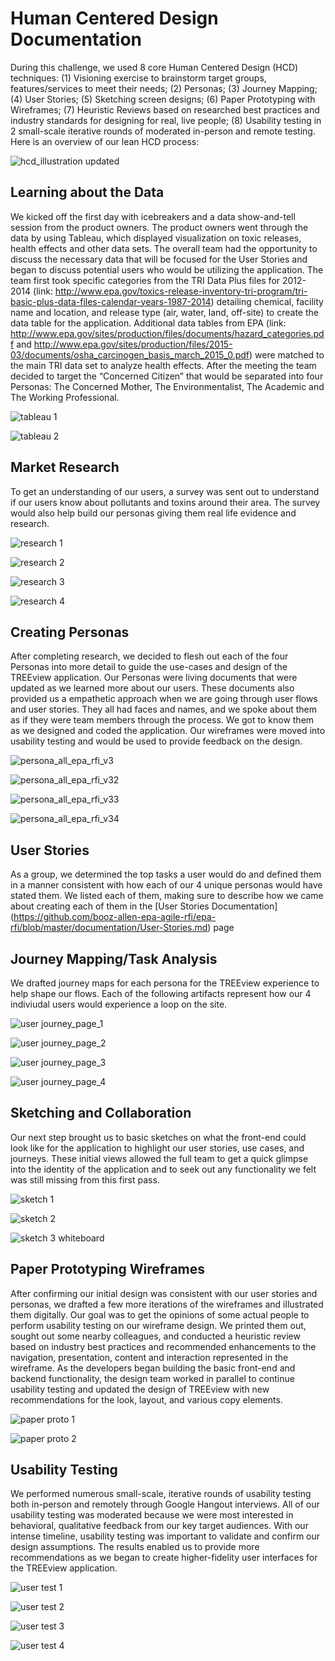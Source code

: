 # Human Centered Design Documentation

During this challenge, we used 8 core Human Centered Design (HCD) techniques: (1) Visioning exercise to brainstorm target groups, features/services to meet their needs; (2) Personas; (3) Journey Mapping; (4) User Stories; (5) Sketching screen designs; (6) Paper Prototyping with Wireframes; (7) Heuristic Reviews based on researched best practices and industry standards for designing for real, live people; (8) Usability testing in 2 small-scale iterative rounds of moderated in-person and remote testing. Here is an overview of our lean HCD process:

![hcd_illustration updated](https://cloud.githubusercontent.com/assets/16209237/11879270/588c57e2-a4c8-11e5-976e-5f51d3eff43d.png)

## Learning about the Data
We kicked off the first day with icebreakers and a data show-and-tell session from the product owners. The product owners went through the data by using Tableau, which displayed visualization on toxic releases, health effects and other data sets. The overall team had the opportunity to discuss the necessary data that will be focused for the User Stories and began to discuss potential users who would be utilizing the application. The team first took specific categories from the TRI Data Plus files for 2012-2014 (link: http://www.epa.gov/toxics-release-inventory-tri-program/tri-basic-plus-data-files-calendar-years-1987-2014) detailing chemical, facility name and location, and release type (air, water, land, off-site) to create the data table for the application. Additional data tables from EPA (link: http://www.epa.gov/sites/production/files/documents/hazard_categories.pdf and http://www.epa.gov/sites/production/files/2015-03/documents/osha_carcinogen_basis_march_2015_0.pdf) were matched to the main TRI data set to analyze health effects.  After the meeting the team decided to target the “Concerned Citizen” that would be separated into four Personas: The Concerned Mother, The Environmentalist, The Academic and The Working Professional.

![tableau 1](https://cloud.githubusercontent.com/assets/16209237/11873737/2a2e2934-a4aa-11e5-9630-c65500df2813.png)

![tableau 2](https://cloud.githubusercontent.com/assets/16209237/11873738/2a2e5df0-a4aa-11e5-9f96-e201ed68c23e.png)


## Market Research
To get an understanding of our users, a survey was sent out to understand if our users know about pollutants and toxins around their area. The survey would also help build our personas giving them real life evidence and research. 

![research 1](https://cloud.githubusercontent.com/assets/16209237/11873793/683e90f6-a4aa-11e5-8e71-ff7031a891fb.png)

![research 2](https://cloud.githubusercontent.com/assets/16209237/11873796/6841b60a-a4aa-11e5-9823-0325130f1bf2.png)

![research 3](https://cloud.githubusercontent.com/assets/16209237/11873794/683ea1cc-a4aa-11e5-978b-f7b9cfd2d82f.png)

![research 4](https://cloud.githubusercontent.com/assets/16209237/11873795/683fbe7c-a4aa-11e5-8b4f-f9b6a03bf4f2.png)


## Creating Personas
After completing research, we decided to flesh out each of the four Personas into more detail to guide the use-cases and design of the TREEview application. Our Personas were living documents that were updated as we learned more about our users. These documents also provided us a empathetic approach when we are going through user flows and user stories. They all had faces and names, and we spoke about them as if they were team members through the process. We got to know them as we designed and coded the application. Our wireframes were moved into usability testing and would be used to provide feedback on the design. 

![persona_all_epa_rfi_v3](https://cloud.githubusercontent.com/assets/16209237/11874019/7ce42556-a4ab-11e5-864c-8e6dd2e69d14.jpg)

![persona_all_epa_rfi_v32](https://cloud.githubusercontent.com/assets/16209237/11874023/83a652c4-a4ab-11e5-81f5-20dbb9da428b.jpg)

![persona_all_epa_rfi_v33](https://cloud.githubusercontent.com/assets/16209237/11874028/87f1c5f2-a4ab-11e5-94c7-b2672cf0e8f9.jpg)

![persona_all_epa_rfi_v34](https://cloud.githubusercontent.com/assets/16209237/11874030/8bd5b4f8-a4ab-11e5-855c-01cf4f08944e.jpg)


## User Stories
As a group, we determined the top tasks a user would do and defined them in a manner consistent with how each of our 4 unique personas would have stated them. We listed each of them, making sure to describe how we came about creating each of them in the [User Stories Documentation] (https://github.com/booz-allen-epa-agile-rfi/epa-rfi/blob/master/documentation/User-Stories.md) page



## Journey Mapping/Task Analysis
We drafted journey maps for each persona for the TREEview experience to help shape our flows. Each of the following artifacts represent how our 4 indiviudal users would experience a loop on the site. 

![user journey_page_1](https://cloud.githubusercontent.com/assets/16209237/11874040/97bf81ea-a4ab-11e5-8c73-e524186a3950.jpg)

![user journey_page_2](https://cloud.githubusercontent.com/assets/16209237/11874044/9d975714-a4ab-11e5-945c-7cc1dcb4bd36.jpg)

![user journey_page_3](https://cloud.githubusercontent.com/assets/16209237/11874047/a0e6d53e-a4ab-11e5-8cbc-92b3c0f049cd.jpg)

![user journey_page_4](https://cloud.githubusercontent.com/assets/16209237/11874048/a4da65a2-a4ab-11e5-8996-b03bfef686d8.jpg)


## Sketching and Collaboration
Our next step brought us to basic sketches on what the front-end could look like for the application to highlight our user stories, use cases, and journeys.  These initial views allowed the full team to get a quick glimpse into the identity of the application and to seek out any functionality we felt was still missing from this first pass. 

![sketch 1](https://cloud.githubusercontent.com/assets/16209237/11874186/6b8ae6ea-a4ac-11e5-9ec3-813512d26d1d.png)

![sketch 2](https://cloud.githubusercontent.com/assets/16209237/11874266/c1a25608-a4ac-11e5-9edb-f0246a59a24d.png)

![sketch 3 whiteboard](https://cloud.githubusercontent.com/assets/16209237/11874286/d4d4e2ae-a4ac-11e5-9552-f89a6a4c429a.jpg)


## Paper Prototyping Wireframes

After confirming our initial design was consistent with our user stories and personas, we drafted a few more iterations of the wireframes and illustrated them digitally. Our goal was to get the opinions of some actual people to perform usability testing on our wireframe design. We printed them out, sought out some nearby colleagues, and conducted a heuristic review based on industry best practices and recommended enhancements to the navigation, presentation, content and interaction represented in the wireframe. As the developers began building the basic front-end and backend functionality, the design team worked in parallel to continue usability testing and updated the design of TREEview with new recommendations for the look, layout, and various copy elements. 

![paper proto 1](https://cloud.githubusercontent.com/assets/16209237/11874917/074509a0-a4b0-11e5-98ae-96dd45be0f66.JPG)

![paper proto 2](https://cloud.githubusercontent.com/assets/16209237/11874920/0a2a2934-a4b0-11e5-9fb7-617b3cdfbf2f.JPG)


## Usability Testing

We performed numerous small-scale, iterative rounds of usability testing both in-person and remotely through Google Hangout interviews. All of our usability testing was moderated because we were most interested in behavioral, qualitative feedback from our key target audiences. With our intense timeline, usability testing was important to validate and confirm our design assumptions. The results enabled us to provide more recommendations as we began to create higher-fidelity user interfaces for the TREEview application.


![user test 1](https://cloud.githubusercontent.com/assets/16209237/11874638/c6d1b2fc-a4ae-11e5-913d-c23905b61e46.JPG)

![user test 2](https://cloud.githubusercontent.com/assets/16209237/11874622/b8dede22-a4ae-11e5-97db-98655c8e0733.JPG)

![user test 3](https://cloud.githubusercontent.com/assets/16209237/11874624/bb6f0b76-a4ae-11e5-830f-812ce21279a9.png)

![user test 4](https://cloud.githubusercontent.com/assets/16209237/11874628/bf1dd28e-a4ae-11e5-9bef-33133114b7a5.png)

